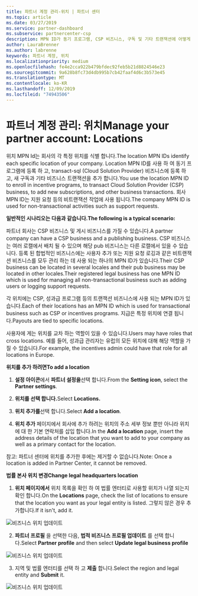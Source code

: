 ```yaml
---
title: 파트너 계정 관리-위치 | 파트너 센터
ms.topic: article
ms.date: 03/27/2019
ms.service: partner-dashboard
ms.subservice: partnercenter-csp
description: MPN ID가 동기 프로그램, CSP 비즈니스, 구독 및 기타 트랜잭션에 어떻게 사용 되는지 알아보세요.
author: LauraBrenner
ms.author: labrenne
keywords: 파트너 계정, 위치
ms.localizationpriority: medium
ms.openlocfilehash: fe4e2cca922b479bfdec92feb5b21d8824546e23
ms.sourcegitcommit: 9a628b8fc73d4db995b7cb42faaf4d6c3b573e45
ms.translationtype: MT
ms.contentlocale: ko-KR
ms.lasthandoff: 12/09/2019
ms.locfileid: "74943506"
---
```

# <a name="manage-your-partner-account-locations"></a><span data-ttu-id="58a07-104">파트너 계정 관리: 위치</span><span class="sxs-lookup"><span data-stu-id="58a07-104">Manage your partner account: Locations</span></span>

<span data-ttu-id="58a07-105">위치 MPN Id는 회사의 각 특정 위치를 식별 합니다.</span><span class="sxs-lookup"><span data-stu-id="58a07-105">The location MPN IDs identify each specific location of your company.</span></span> <span data-ttu-id="58a07-106">Location MPN ID를 사용 하 여 동기 프로그램에 등록 하 고, transact-sql (Cloud Solution Provider) 비즈니스에 등록 하 고, 새 구독과 기타 비즈니스 트랜잭션을 추가 합니다.</span><span class="sxs-lookup"><span data-stu-id="58a07-106">You use the location MPN ID to enroll in incentive programs, to transact Cloud Solution Provider (CSP) business, to add new subscriptions, and other business transactions.</span></span> <span data-ttu-id="58a07-107">회사 MPN ID는 지원 요청 등의 비트랜잭션 작업에 사용 됩니다.</span><span class="sxs-lookup"><span data-stu-id="58a07-107">The company MPN ID is used for non-transactional activities such as support requests.</span></span>

<span data-ttu-id="58a07-108">**일반적인 시나리오는 다음과 같습니다.**</span><span class="sxs-lookup"><span data-stu-id="58a07-108">**The following is a typical scenario:**</span></span> 

<span data-ttu-id="58a07-109">파트너 회사는 CSP 비즈니스 및 게시 비즈니스를 가질 수 있습니다.</span><span class="sxs-lookup"><span data-stu-id="58a07-109">A partner company can have a CSP business and a publishing business.</span></span> <span data-ttu-id="58a07-110">CSP 비즈니스는 여러 로캘에서 배치 될 수 있으며 해당 pub 비즈니스는 다른 로캘에서 있을 수 있습니다. 등록 된 합법적인 비즈니스에는 사용자 추가 또는 지원 요청 로깅과 같은 비트랜잭션 비즈니스를 모두 관리 하는 데 사용 되는 하나의 MPN ID가 있습니다.</span><span class="sxs-lookup"><span data-stu-id="58a07-110">Their CSP business can be located in several locales and their pub business may be located in other locales.Their registered legal business has one MPN ID which is used for managing all non-transactional business such as adding users or logging support requests.</span></span> 

<span data-ttu-id="58a07-111">각 위치에는 CSP, 성과급 프로그램 등의 트랜잭션 비즈니스에 사용 되는 MPN ID가 있습니다.</span><span class="sxs-lookup"><span data-stu-id="58a07-111">Each of their locations has an MPN ID which is used for transactional business such as CSP or incentives programs.</span></span> <span data-ttu-id="58a07-112">지급은 특정 위치에 연결 됩니다.</span><span class="sxs-lookup"><span data-stu-id="58a07-112">Payouts are tied to specific locations.</span></span>

<span data-ttu-id="58a07-113">사용자에 게는 위치를 교차 하는 역할이 있을 수 있습니다.</span><span class="sxs-lookup"><span data-stu-id="58a07-113">Users may have roles that cross locations.</span></span> <span data-ttu-id="58a07-114">예를 들어, 성과급 관리자는 유럽의 모든 위치에 대해 해당 역할을 가질 수 있습니다.</span><span class="sxs-lookup"><span data-stu-id="58a07-114">For example, the incentives admin could have that role for all locations in Europe.</span></span>

<span data-ttu-id="58a07-115">**위치를 추가 하려면**</span><span class="sxs-lookup"><span data-stu-id="58a07-115">**To add a location**</span></span>

1. <span data-ttu-id="58a07-116">**설정 아이콘**에서 **파트너 설정을**선택 합니다.</span><span class="sxs-lookup"><span data-stu-id="58a07-116">From the **Setting icon**, select the **Partner settings**.</span></span> 

2. <span data-ttu-id="58a07-117">**위치를 선택 합니다.**</span><span class="sxs-lookup"><span data-stu-id="58a07-117">Select **Locations.**</span></span>

3. <span data-ttu-id="58a07-118">**위치 추가를**선택 합니다.</span><span class="sxs-lookup"><span data-stu-id="58a07-118">Select **Add a location**.</span></span>  

4. <span data-ttu-id="58a07-119">**위치 추가** 페이지에서 회사에 추가 하려는 위치의 주소 세부 정보 뿐만 아니라 위치에 대 한 기본 연락처를 삽입 합니다.</span><span class="sxs-lookup"><span data-stu-id="58a07-119">In the **Add a location** page, insert the address details of the location that you want to add to your company as well as a primary contact for the location.</span></span>

<span data-ttu-id="58a07-120">참고: 파트너 센터에 위치를 추가한 후에는 제거할 수 없습니다.</span><span class="sxs-lookup"><span data-stu-id="58a07-120">Note: Once a location is added in Partner Center, it cannot be removed.</span></span>

<span data-ttu-id="58a07-121">**법률 본사 위치 변경**</span><span class="sxs-lookup"><span data-stu-id="58a07-121">**Change legal headquarters location**</span></span>

1. <span data-ttu-id="58a07-122">**위치 페이지에서** 위치 목록을 확인 하 여 법률 엔터티로 사용할 위치가 나열 되는지 확인 합니다.</span><span class="sxs-lookup"><span data-stu-id="58a07-122">On the **Locations** page, check the list of locations to ensure that the location you want as your legal entity is listed.</span></span> <span data-ttu-id="58a07-123">그렇지 않은 경우 추가합니다.</span><span class="sxs-lookup"><span data-stu-id="58a07-123">If it isn't, add it.</span></span>

![비즈니스 위치 업데이트](images/updatepartnerprofile2.png)

2. <span data-ttu-id="58a07-125">**파트너 프로필** 을 선택한 다음, **법적 비즈니스 프로필 업데이트** 를 선택 합니다.</span><span class="sxs-lookup"><span data-stu-id="58a07-125">Select **Partner profile** and then select **Update legal business profile**</span></span>

![비즈니스 위치 업데이트](images/updatepartnerprofile1.png)

3. <span data-ttu-id="58a07-127">지역 및 법률 엔터티를 선택 하 고 **제출** 합니다.</span><span class="sxs-lookup"><span data-stu-id="58a07-127">Select the region and legal entity and **Submit** it.</span></span>

![비즈니스 위치 업데이트](images/updatepartnerprofile3.png)

